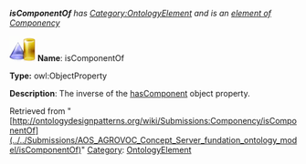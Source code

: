 ___isComponentOf__ has [Category:OntologyElement](../../Category/OntologyElement "Category:OntologyElement") and is an [element of](../../Property/ElementOf "Property:ElementOf") [Componency](../../Submissions/Componency "Submissions:Componency")_


  




[![ObjectProperty](../../images/thumb/c/c3/ObjectProperty.gif/45px-ObjectProperty.gif)](../../Image/ObjectProperty.gif "ObjectProperty")
__Name__: isComponentOf 


__Type:__ owl:ObjectProperty 


__Description__: The inverse of the  [hasComponent](../../Submissions/AOS_AGROVOC_Concept_Server_fundation_ontology_model/hasComponent "Submissions:Componency/hasComponent")  object property. 





Retrieved from "[http://ontologydesignpatterns.org/wiki/Submissions:Componency/isComponentOf](../../Submissions/AOS_AGROVOC_Concept_Server_fundation_ontology_model/isComponentOf)"
 [Category](http://ontologydesignpatterns.org/wiki/Special:Categories "Special:Categories"): [OntologyElement](../../Category/OntologyElement "Category:OntologyElement")